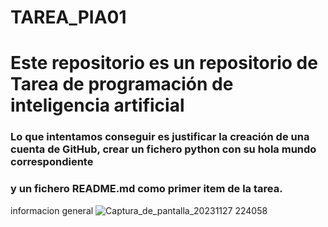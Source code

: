
# TAREA_PIA01
# Este repositorio es un repositorio de Tarea de programación de inteligencia artificial
### Lo que intentamos conseguir es justificar la creación de una cuenta de GitHub, crear un fichero python con su hola mundo correspondiente 
### y un fichero README.md como primer item de la tarea.
<a name="general-info">informacion general</a>
![Captura_de_pantalla_20231127 224058](https://github.com/Tomasjat/TAREA_PIA01/assets/152333482/eb744e39-e9c4-4f7d-8099-e9f0bf5835ed)
